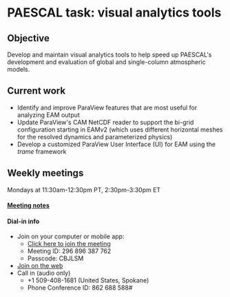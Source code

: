 # PAESCAL task: visual analytics tools

## Objective

Develop and maintain visual analytics tools to help speed up PAESCAL's development and evaluation of global and single-column atmospheric models.

## Current work

- Identify and improve ParaView features that are most useful for analyzing EAM output
- Update ParaView's CAM NetCDF reader to support the bi-grid configuration starting in EAMv2 (which uses different horizontal meshes for the resolved dynamics and parameterized physics) 
- Develop a customized ParaView User Interface (UI) for EAM using the _trame_ framework

## Weekly meetings

Mondays at 11:30am-12:30pm PT, 2:30pm-3:30pm ET

#### [Meeting notes](https://github.com/PAESCAL-SciDAC5/task-notes-visualization/tree/main/meeting-notes)

#### Dial-in info

- Join on your computer or mobile app: 
  - [Click here to join the meeting](https://teams.microsoft.com/l/meetup-join/19%3ameeting_ZDc3NWJkOGQtMWRhNy00Mjg4LWEzZGItYmFiMGVjYTU0MzI0%40thread.v2/0?context=%7b%22Tid%22%3a%22d6faa5f9-0ae2-4033-8c01-30048a38deeb%22%2c%22Oid%22%3a%2272e2a99e-bd7a-4866-93e5-81e1fb7306cb%22%7d)
  - Meeting ID: 296 896 387 762 
  - Passcode: CBJLSM 
- [Join on the web](https://www.microsoft.com/microsoft-teams/join-a-meeting)
- Call in (audio only) 
  - +1 509-408-1681  (United States, Spokane)
  - Phone Conference ID: 862 688 588#
  
  
